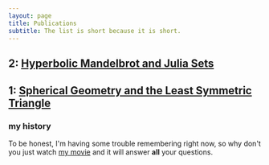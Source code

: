 ```yaml
---
layout: page
title: Publications
subtitle: The list is short because it is short.
---
```



## 2: [Hyperbolic Mandelbrot and Julia Sets](http://en.wikipedia.org/wiki/The_Princess_Bride_%28film%29)


## 1: [Spherical Geometry and the Least Symmetric Triangle](http://en.wikipedia.org/wiki/The_Princess_Bride_%28film%29)


### my history

To be honest, I'm having some trouble remembering right now, so why don't you just watch [my movie](http://en.wikipedia.org/wiki/The_Princess_Bride_%28film%29) and it will answer **all** your questions.
